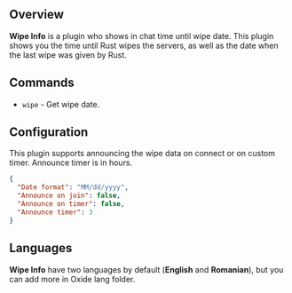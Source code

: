 ## Overview
**Wipe Info** is a plugin who shows in chat time until wipe date.
This plugin shows you the time until Rust wipes the servers, as well as the date when the last wipe was given by Rust.

## Commands
* ``wipe`` - Get wipe date.

## Configuration
This plugin supports announcing the wipe data on connect or on custom timer.
Announce timer is in hours.

```json
{
  "Date format": "MM/dd/yyyy",
  "Announce on join": false,
  "Announce on timer": false,
  "Announce timer": 3
}
```

## Languages
**Wipe Info** have two languages by default (**English** and **Romanian**), but you can add more in Oxide lang folder.